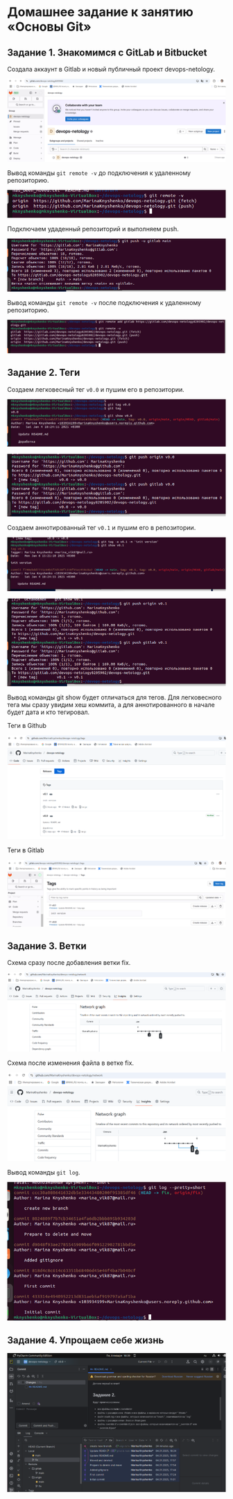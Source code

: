 # Домашнее задание к занятию «Основы Git»

## Задание 1. Знакомимся с GitLab и Bitbucket

Создала аккаунт в Gitlab и новый публичный проект devops-netology.

![Создала аккаунт в Gitlab](start_gitlab.png)

Вывод команды `git remote -v` до подключения к удаленному репозиторию.

![remote_1](remote_1.png)

Подключаем удаденный репозиторий и выполняем push.

![push_gitlab](push_gitlab.png)

Вывод команды `git remote -v` после подключения к удаленному репозиторию.

![remote_2](remote_2.png)

## Задание 2. Теги

Создаем легковесный тег `v0.0` и пушим его в репозитории.

![tag_1](tag_1.png)

![push_tag_1](push_tag_1.png)

Создаем аннотированный тег `v0.1` и пушим его в репозитории.

![tag_2](tag_2.png)

![push_tag_2](push_tag_2.png)

Вывод команды git show будет отличаться для тегов. Для легковесного тега мы сразу увидим хеш коммита, а для аннотированного в начале будет дата и кто тегировал.

Теги в Github

![tags_github](tags_github.png)

Теги в Gitlab

![tags_gitlab](tags_gitlab.png)

## Задание 3. Ветки

Схема сразу после добавления ветки fix.

![graph_1](graph_1.png)

Схема после изменения файла в ветке fix.

![graph_2](graph_2.png)

Вывод команды `git log`.

![log_new_branch](log_new_branch.png)

## Задание 4. Упрощаем себе жизнь

![editor](editor.png)

